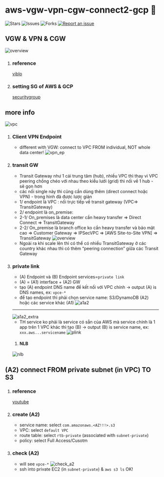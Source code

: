 # aws-vgw-vpn-cgw-connect2-gcp 🐳

![Stars](https://img.shields.io/github/stars/tquangdo/aws-vgw-vpn-cgw-connect2-gcp?color=f05340)
![Issues](https://img.shields.io/github/issues/tquangdo/aws-vgw-vpn-cgw-connect2-gcp?color=f05340)
![Forks](https://img.shields.io/github/forks/tquangdo/aws-vgw-vpn-cgw-connect2-gcp?color=f05340)
[![Report an issue](https://img.shields.io/badge/Support-Issues-green)](https://github.com/tquangdo/aws-vgw-vpn-cgw-connect2-gcp/issues/new)

## VGW & VPN & CGW
![overview](screenshots/overview.png)
1. ### reference
    [viblo](https://viblo.asia/p/aws-practice-connect-vpc-network-between-aws-and-gcp-use-vpn-gDVK2rM0KLj)
1. ### setting SG of AWS & GCP
    [securitygroup](https://viblo.asia/p/aws-practice-connect-vpc-network-between-aws-and-gcp-use-vpn-gDVK2rM0KLj#_enable-security-group-10)

## more info
![vpc](screenshots/vpc.png)
1. ### Client VPN Endpoint
    - different with VGW: connect to VPC FROM individual, NOT whole data center!
    ![vpn_ep](screenshots/vpn_ep.png)
1. ### transit GW
    - Transit Gateway như 1 cái trung tâm (hub), nhiều VPC thì thay vì VPC peering chồng chéo với nhau theo kiểu lưới (grid) thì nối về 1 hub - sẽ gọn hơn
    - các nối single này thì cũng cần dùng thêm (direct connect hoặc VPN) - trong hình đã được lược giản
    - 1/ endpoint  là VPC : nối trực tiếp về transit gateway (VPC=> TransitGateway)
    - 2/ endpoint là on_premise:
    - 2-1/ On_premises là data center cần heavy transfer  => Direct Connect => TransitGateway
    - 2-2/ On_premise là branch office ko cần heavy transfer và bảo mật cao => Customer Gateway => IPSecVPC => [AWS Site-to-Site VPN] => TransitGateway
    ![overview](screenshots/overview.png)
    - Ngoài ra khi scale lên thì có thể có nhiều TransitGateway ở các country khác nhau thì có thêm “peering connection” giữa các Transit Gateway
1. ### private link
    - (A) Endpoint và (B) Endpoint services=`private link`
    - (A) = (A1) interface + (A2) GW
    - tạo (A) endpoint DNS name để kết nối với VPC chính -> output (A) is DNS names, ex: `vpce-*`
    - để tạo endpoint thì phải chọn service name: S3/DynamoDB (A2) hoặc các service khác (A1)
    ![a1a2](screenshots/a1a2.png)
    ---
    ![a1a2_extra](screenshots/a1a2_extra.png)
    - TH service ko phải là service có sẵn của AWS mà service chính là 1 app trên 1 VPC khác thì tạo (B) -> output (B) is service name, ex: `xxx.aws...servicename`
    ![plink](screenshots/plink.png)
    1. #### NLB
    ![nlb](screenshots/nlb.png)

## (A2) connect FROM private subnet (in VPC) TO S3
1. ### reference
    [youtube](https://www.youtube.com/watch?v=ZdVYBNgsA5Q)
1. ### create (A2)
    - service name: select `com.amazonaws.<AZ!!!>.s3`
    - VPC: select `default VPC`
    - route table: select `rtb-private` (associated with `subnet-private`)
    - policy: select Full Access/Cusotm
1. ### check (A2)
    - will see `vpce-*`
    ![check_a2](screenshots/check_a2.png)
    - ssh into private EC2 (in `subnet-private`) & `aws s3 ls` OK! 

